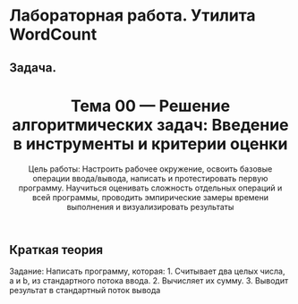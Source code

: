 # Лабораторная работа. Утилита WordCount

## Задача.	

 <!doctype html>
<html lang="ru">
<body>
  <header>
    <h1>Тема 00 — Решение алгоритмических задач: Введение в инструменты и критерии оценки</h1>
    <div class="muted">Цель работы: Настроить рабочее окружение, освоить базовые операции ввода/вывода, написать и
 протестировать первую программу. Научиться оценивать сложность отдельных операций и всей
 программы, проводить эмпирические замеры времени выполнения и визуализировать результаты</div>
  </header>

  <section class="card">
    <h2>Краткая теория</h2>
    <p> Задание: Написать программу, которая:
 1. Считывает два целых числа, a и b, из стандартного потока ввода.
 2. Вычисляет их сумму.
 3. Выводит результат в стандартный поток вывода</p>

